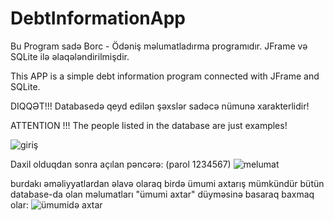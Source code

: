 # DebtInformationApp
Bu Program sadə Borc - Ödəniş məlumatladırma programıdır. 
JFrame və SQLite ilə əlaqələndirilmişdir. 

This APP is a simple debt information program connected with JFrame and SQLite.

DIQQƏT!!!
Databasedə qeyd edilən şəxslər sadəcə nümunə xarakterlidir! 

ATTENTION !!!
The people listed in the database are just examples!

![giriş](https://user-images.githubusercontent.com/59180418/94344083-f6dae100-002d-11eb-820a-8f4b48727e9e.png)

Daxil olduqdan sonra açılan pəncərə:
(parol 1234567)
![melumat](https://user-images.githubusercontent.com/59180418/94344103-0a864780-002e-11eb-94cf-7cacaecde29f.png)

burdakı əməliyyatlardan əlavə olaraq birdə ümumi axtarış mümkündür bütün database-da olan məlumatları "ümumi axtar" düyməsinə basaraq baxmaq olar:
![ümumidə axtar](https://user-images.githubusercontent.com/59180418/94344128-31dd1480-002e-11eb-977d-892ceab3d706.png)
